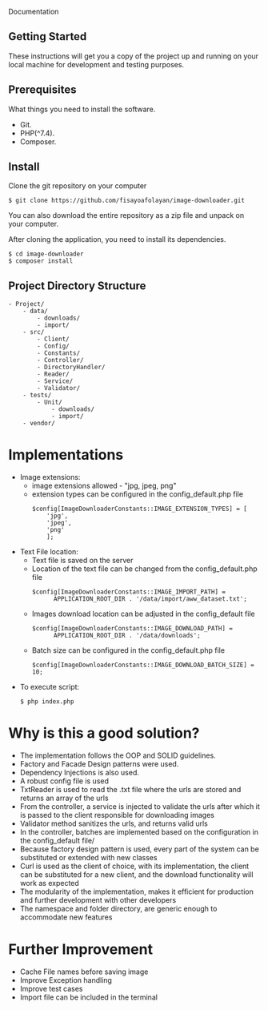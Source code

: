 Documentation 

## Getting Started
These instructions will get you a copy of the project up and running on your local machine for development and testing purposes.

## Prerequisites
What things you need to install the software.

- Git.
- PHP(^7.4).
- Composer.

## Install
Clone the git repository on your computer
```
$ git clone https://github.com/fisayoafolayan/image-downloader.git
```
You can also download the entire repository as a zip file and unpack on your computer.

After cloning the application, you need to install its dependencies.
```
$ cd image-downloader
$ composer install
```

## Project Directory Structure
```
- Project/
    - data/
        - downloads/
        - import/
    - src/
        - Client/
        - Config/
        - Constants/
        - Controller/
        - DirectoryHandler/
        - Reader/
        - Service/
        - Validator/
    - tests/
        - Unit/
            - downloads/
            - import/
    - vendor/
```
# Implementations
  - Image extensions:
      - image extensions allowed - "jpg, jpeg, png"
      - extension types can be configured in the config_default.php file
        ```
        $config[ImageDownloaderConstants::IMAGE_EXTENSION_TYPES] = [
            'jpg',
            'jpeg',
            'png'
            ];
        ```
  - Text File location:
    - Text file is saved on the server
    - Location of the text file can be changed from the config_default.php file
      ```
      $config[ImageDownloaderConstants::IMAGE_IMPORT_PATH] =
            APPLICATION_ROOT_DIR . '/data/import/aww_dataset.txt';
      ```
    - Images download location can be adjusted in the config_default file
      ```
      $config[ImageDownloaderConstants::IMAGE_DOWNLOAD_PATH] = 
            APPLICATION_ROOT_DIR . '/data/downloads';
      ```
    - Batch size can be configured in the config_default.php file
      ```
      $config[ImageDownloaderConstants::IMAGE_DOWNLOAD_BATCH_SIZE] = 10;
      ```
  - To execute script:
    ```
    $ php index.php
    ``` 
        
    
# Why is this a good  solution?
 - The implementation follows the OOP and SOLID guidelines. 
 - Factory and Facade Design patterns were used. 
 - Dependency Injections is also used.
 - A robust config file is used
 - TxtReader is used to read the .txt file where the urls are stored and returns an array of the urls
 - From the controller, a service is injected to validate the urls after which it is passed to the client responsible for downloading images
 - Validator method sanitizes the urls, and returns valid urls
 - In the controller, batches are implemented based on the configuration in the config_default file/
 - Because factory design pattern is used, every part of the system can be substituted or extended with new classes
 - Curl is used as the client of choice, with its implementation, the client can be substituted for a new client, and the download functionality will work as expected
 - The modularity of the implementation, makes it efficient for production and further development with other developers
 - The namespace and folder directory, are generic enough to accommodate new features




# Further Improvement
- Cache File names before saving image
- Improve Exception handling
- Improve test cases
- Import file can be included in the terminal 